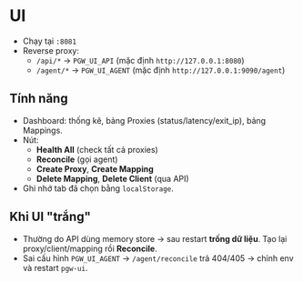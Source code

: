 # UI

- Chạy tại `:8081`
- Reverse proxy:
  - `/api/*` → `PGW_UI_API` (mặc định `http://127.0.0.1:8080`)
  - `/agent/*` → `PGW_UI_AGENT` (mặc định `http://127.0.0.1:9090/agent`)

## Tính năng
- Dashboard: thống kê, bảng Proxies (status/latency/exit_ip), bảng Mappings.
- Nút:
  - **Health All** (check tất cả proxies)
  - **Reconcile** (gọi agent)
  - **Create Proxy**, **Create Mapping**
  - **Delete Mapping**, **Delete Client** (qua API)
- Ghi nhớ tab đã chọn bằng `localStorage`.

## Khi UI "trắng"
- Thường do API dùng memory store → sau restart **trống dữ liệu**. Tạo lại proxy/client/mapping rồi **Reconcile**.
- Sai cấu hình `PGW_UI_AGENT` → `/agent/reconcile` trả 404/405 → chỉnh env và restart `pgw-ui`.
